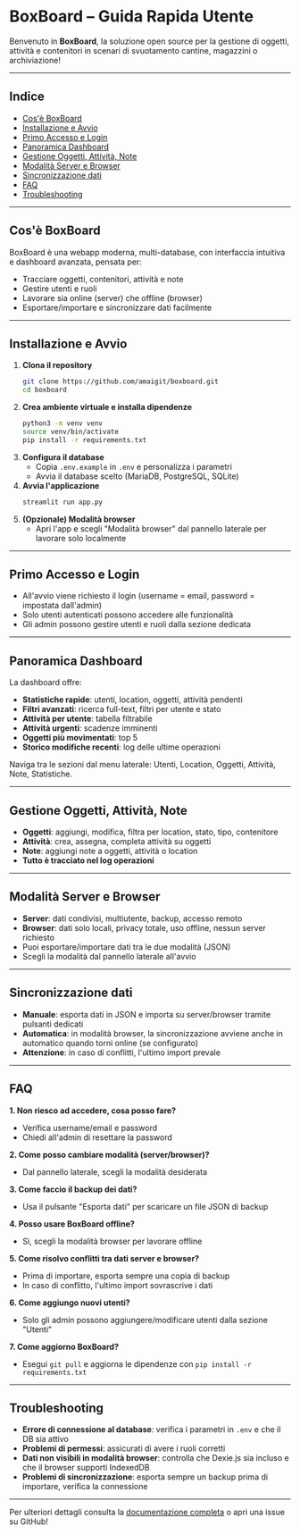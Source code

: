 # BoxBoard – Guida Rapida Utente

Benvenuto in **BoxBoard**, la soluzione open source per la gestione di oggetti, attività e contenitori in scenari di svuotamento cantine, magazzini o archiviazione!

---

## Indice
- [Cos'è BoxBoard](#cosè-boxboard)
- [Installazione e Avvio](#installazione-e-avvio)
- [Primo Accesso e Login](#primo-accesso-e-login)
- [Panoramica Dashboard](#panoramica-dashboard)
- [Gestione Oggetti, Attività, Note](#gestione-oggetti-attività-note)
- [Modalità Server e Browser](#modalità-server-e-browser)
- [Sincronizzazione dati](#sincronizzazione-dati)
- [FAQ](#faq)
- [Troubleshooting](#troubleshooting)

---

## Cos'è BoxBoard
BoxBoard è una webapp moderna, multi-database, con interfaccia intuitiva e dashboard avanzata, pensata per:
- Tracciare oggetti, contenitori, attività e note
- Gestire utenti e ruoli
- Lavorare sia online (server) che offline (browser)
- Esportare/importare e sincronizzare dati facilmente

---

## Installazione e Avvio

1. **Clona il repository**
   ```bash
   git clone https://github.com/amaigit/boxboard.git
   cd boxboard
   ```
2. **Crea ambiente virtuale e installa dipendenze**
   ```bash
   python3 -m venv venv
   source venv/bin/activate
   pip install -r requirements.txt
   ```
3. **Configura il database**
   - Copia `.env.example` in `.env` e personalizza i parametri
   - Avvia il database scelto (MariaDB, PostgreSQL, SQLite)
4. **Avvia l'applicazione**
   ```bash
   streamlit run app.py
   ```
5. **(Opzionale) Modalità browser**
   - Apri l'app e scegli "Modalità browser" dal pannello laterale per lavorare solo localmente

---

## Primo Accesso e Login
- All'avvio viene richiesto il login (username = email, password = impostata dall'admin)
- Solo utenti autenticati possono accedere alle funzionalità
- Gli admin possono gestire utenti e ruoli dalla sezione dedicata

---

## Panoramica Dashboard

La dashboard offre:
- **Statistiche rapide**: utenti, location, oggetti, attività pendenti
- **Filtri avanzati**: ricerca full-text, filtri per utente e stato
- **Attività per utente**: tabella filtrabile
- **Attività urgenti**: scadenze imminenti
- **Oggetti più movimentati**: top 5
- **Storico modifiche recenti**: log delle ultime operazioni

Naviga tra le sezioni dal menu laterale: Utenti, Location, Oggetti, Attività, Note, Statistiche.

---

## Gestione Oggetti, Attività, Note
- **Oggetti**: aggiungi, modifica, filtra per location, stato, tipo, contenitore
- **Attività**: crea, assegna, completa attività su oggetti
- **Note**: aggiungi note a oggetti, attività o location
- **Tutto è tracciato nel log operazioni**

---

## Modalità Server e Browser

- **Server**: dati condivisi, multiutente, backup, accesso remoto
- **Browser**: dati solo locali, privacy totale, uso offline, nessun server richiesto
- Puoi esportare/importare dati tra le due modalità (JSON)
- Scegli la modalità dal pannello laterale all'avvio

---

## Sincronizzazione dati

- **Manuale**: esporta dati in JSON e importa su server/browser tramite pulsanti dedicati
- **Automatica**: in modalità browser, la sincronizzazione avviene anche in automatico quando torni online (se configurato)
- **Attenzione**: in caso di conflitti, l'ultimo import prevale

---

## FAQ

**1. Non riesco ad accedere, cosa posso fare?**
- Verifica username/email e password
- Chiedi all'admin di resettare la password

**2. Come posso cambiare modalità (server/browser)?**
- Dal pannello laterale, scegli la modalità desiderata

**3. Come faccio il backup dei dati?**
- Usa il pulsante "Esporta dati" per scaricare un file JSON di backup

**4. Posso usare BoxBoard offline?**
- Sì, scegli la modalità browser per lavorare offline

**5. Come risolvo conflitti tra dati server e browser?**
- Prima di importare, esporta sempre una copia di backup
- In caso di conflitto, l'ultimo import sovrascrive i dati

**6. Come aggiungo nuovi utenti?**
- Solo gli admin possono aggiungere/modificare utenti dalla sezione "Utenti"

**7. Come aggiorno BoxBoard?**
- Esegui `git pull` e aggiorna le dipendenze con `pip install -r requirements.txt`

---

## Troubleshooting

- **Errore di connessione al database**: verifica i parametri in `.env` e che il DB sia attivo
- **Problemi di permessi**: assicurati di avere i ruoli corretti
- **Dati non visibili in modalità browser**: controlla che Dexie.js sia incluso e che il browser supporti IndexedDB
- **Problemi di sincronizzazione**: esporta sempre un backup prima di importare, verifica la connessione

---

Per ulteriori dettagli consulta la [documentazione completa](./README.md) o apri una issue su GitHub! 